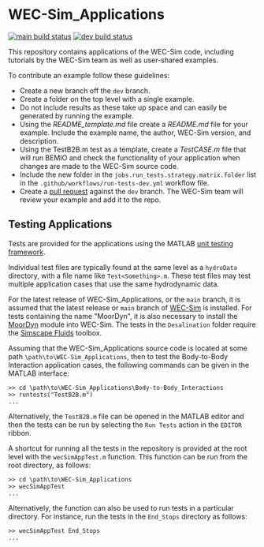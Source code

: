 # WEC-Sim_Applications

[![main build status](https://github.com/WEC-Sim/WEC-Sim_Applications/actions/workflows/run-tests-main.yml/badge.svg)](https://github.com/WEC-Sim/WEC-Sim_Applications/actions/workflows/run-tests-main.yml)
[![dev build status](https://github.com/WEC-Sim/WEC-Sim_Applications/actions/workflows/run-tests-dev.yml/badge.svg)](https://github.com/WEC-Sim/WEC-Sim_Applications/actions/workflows/run-tests-dev.yml)

This repository contains applications of the WEC-Sim code, including tutorials by the WEC-Sim team as well as user-shared examples. 

To contribute an example follow these guidelines:
* Create a new branch off the `dev` branch.
* Create a folder on the top level with a single example. 
* Do not include results as these take up space and can easily be generated by running the example.
* Using the *README_template.md* file create a *README.md* file for your example. Include the example name, the author, WEC-Sim version, and description.
* Using the TestB2B.m test as a template, create a *TestCASE.m* file that will run BEMIO and check the functionality of your application when changes are made to the WEC-Sim source code.
* Include the new folder in the `jobs.run_tests.strategy.matrix.folder` list in the `.github/workflows/run-tests-dev.yml` workflow file.
* Create a [pull request][101] against the `dev` branch. The WEC-Sim team will review your example and add it to the repo.

## Testing Applications

Tests are provided for the applications using the MATLAB [unit testing 
framework][102].

Individual test files are typically found at the same level as a `hydroData`
directory, with a file name like `Test<Something>.m`. These test files may test 
multiple application cases that use the same hydrodynamic data.

For the latest release of WEC-Sim_Applications, or the `main` branch, it is 
assumed that the latest release or `main` branch of [WEC-Sim][103] is 
installed. For tests containing the name "MoorDyn", it is also necessary to 
install the [MoorDyn][104] module into WEC-Sim. The tests in the 
`Desalination` folder require the [Simscape Fluids][105] toolbox.

Assuming that the WEC-Sim_Applications source code is located at some path
`\path\to\WEC-Sim_Applications`, then to test the Body-to-Body Interaction
application cases, the following commands can be given in the MATLAB interface:

```
>> cd \path\to\WEC-Sim_Applications\Body-to-Body_Interactions
>> runtests("TestB2B.m")
...
```

Alternatively, the `TestB2B.m` file can be opened in the MATLAB editor and 
then the tests can be run by selecting the `Run Tests` action in the `EDITOR` 
ribbon.

A shortcut for running all the tests in the repository is provided at the 
root level with the `wecSimAppTest.m` function. This function can be run from 
the root directory, as follows:

```
>> cd \path\to\WEC-Sim_Applications
>> wecSimAppTest
...
```

Alternatively, the function can also be used to run tests in a particular 
directory. For instance, run the tests in the `End_Stops` directory as follows:

```
>> wecSimAppTest End_Stops
...
```

[101]: https://help.github.com/articles/using-pull-requests/
[102]: https://uk.mathworks.com/help/matlab/matlab-unit-test-framework.html
[103]: https://github.com/WEC-Sim/WEC-Sim
[104]: https://github.com/WEC-Sim/MoorDyn
[105]: https://www.mathworks.com/products/simscape-fluids.html

